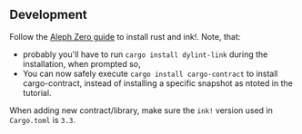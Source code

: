 ## Development
Follow the [Aleph Zero guide](https://docs.alephzero.org/aleph-zero/build/installing-required-tools) to install rust and ink!. Note, that:
* probably you'll have to run `cargo install dylint-link` during the installation, when prompted so,
* You can now safely execute `cargo install cargo-contract` to install cargo-contract, instead of installing a specific snapshot as ntoted in the tutorial.

When adding new contract/library, make sure the `ink!` version used in `Cargo.toml` is `3.3`.
